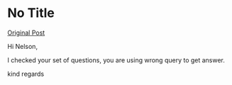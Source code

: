 # No Title

[Original Post](https://discourse.onlinedegree.iitm.ac.in/t/161083/33)

<p>Hi Nelson,</p>
<p>I checked your set of questions, you are using wrong query to get answer.</p>
<p>kind regards</p>